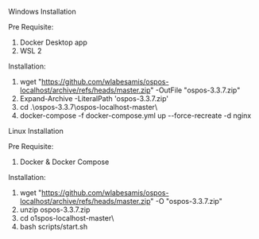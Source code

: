 Windows Installation

Pre Requisite:
1. Docker Desktop app
2. WSL 2

Installation:
1. wget "https://github.com/wlabesamis/ospos-localhost/archive/refs/heads/master.zip" -OutFile "ospos-3.3.7.zip"
2. Expand-Archive -LiteralPath 'ospos-3.3.7.zip' 
3. cd .\ospos-3.3.7\ospos-localhost-master\
4. docker-compose -f docker-compose.yml up --force-recreate -d nginx


Linux Installation

Pre Requisite:
1. Docker & Docker Compose

Installation:
1. wget "https://github.com/wlabesamis/ospos-localhost/archive/refs/heads/master.zip" -O "ospos-3.3.7.zip"
2. unzip ospos-3.3.7.zip
3. cd o1spos-localhost-master\
4. bash scripts/start.sh